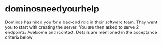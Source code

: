 # dominosneedyourhelp
Dominos has hired you for a backend role in their software team. They want you to start with creating the server. You are then asked to serve 2 endpoints: /welcome and /contact. Details are mentioned in the acceptance criteria below
